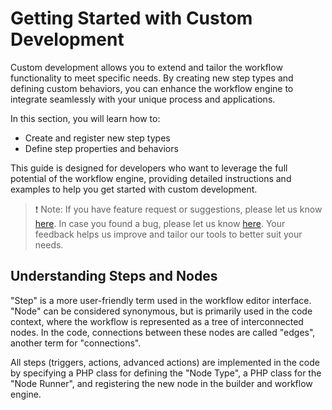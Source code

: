 # Getting Started with Custom Development

Custom development allows you to extend and tailor the workflow functionality to meet specific needs. By creating new step types and defining custom behaviors, you can enhance the workflow engine to integrate seamlessly with your unique process and applications.

In this section, you will learn how to:

- Create and register new step types
- Define step properties and behaviors

This guide is designed for developers who want to leverage the full potential of the workflow engine, providing detailed instructions and examples to help you get started with custom development.

>:exclamation: Note: If you have feature request or suggestions, please let us know [here](https://github.com/publishpress/PublishPress-Future/discussions). In case you found a bug, please let us know [here](https://github.com/publishpress/PublishPress-Future/issues). Your feedback helps us improve and tailor our tools to better suit your needs.

## Understanding Steps and Nodes

"Step" is a more user-friendly term used in the workflow editor interface. "Node" can be considered synonymous, but is primarily used in the code context, where the workflow is represented as a tree of interconnected nodes. In the code, connections between these nodes are called "edges", another term for "connections".

All steps (triggers, actions, advanced actions) are implemented in the code by specifying a PHP class for defining the "Node Type", a PHP class for the "Node Runner", and registering the new node in the builder and workflow engine.
